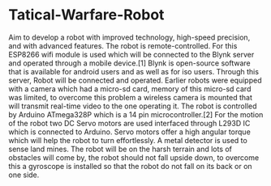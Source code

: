 # Tatical-Warfare-Robot
Aim to develop a robot with improved technology, high-speed precision, and with advanced
features. The robot is remote-controlled. For this ESP8266 wifi module is used which will be
connected to the Blynk server and operated through a mobile device.[1] Blynk is open-source
software that is available for android users and as well as for iso users. Through this server,
Robot will be connected and operated. Earlier robots were equipped with a camera which had
a micro-sd card, memory of this micro-sd card was limited, to overcome this problem a
wireless camera is mounted that will transmit real-time video to the one operating it. The
robot is controlled by Arduino ATmega328P which is a 14 pin microcontroller.[2] For the
motion of the robot two DC Servo motors are used interfaced through L293D IC which is
connected to Arduino. Servo motors offer a high angular torque which will help the robot to
turn effortlessly. A metal detector is used to sense land mines. The robot will be on the harsh
terrain and lots of obstacles will come by, the robot should not fall upside down, to overcome
this a gyroscope is installed so that the robot do not fall on its back or on one side.

